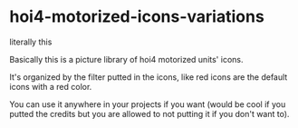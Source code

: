 # hoi4-motorized-icons-variations
literally this

Basically this is a picture library of hoi4 motorized units' icons.

It's organized by the filter putted in the icons, like red icons are the default icons with a red color.

You can use it anywhere in your projects if you want (would be cool if you putted the credits but you are allowed to not putting it if you don't want to).

